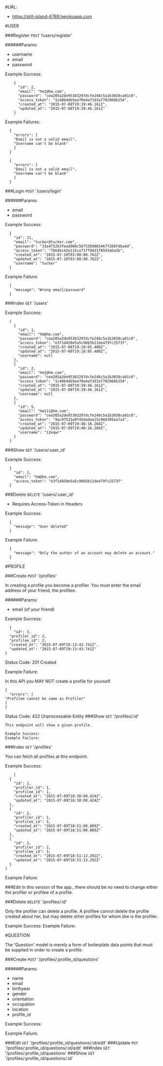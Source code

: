 #URL:

* https://still-island-6789.herokuapp.com

#USER

###Register
```POST``` ‘/users/register’

######Params:

* username
* email
* password

Example Success:

```
    {
      "id": 2,
      "email": "hm1@hm.com",
      "password": "cea205a2de95383297dcfe248c5a1b3038ca01c0",
      "access_token": "1c4864db5ee70e4af3d3a7702966b254",
      "created_at": "2015-07-08T19:39:46.161Z",
      "updated_at": "2015-07-08T19:39:46.161Z"
    }
```    

Example Failures:

```
  {
    "errors": [
    "Email is not a valid email",
    "Username can't be blank"
    ]
  }
```

```
  {
    "errors": [
    "Email is not a valid email",
    "Username can't be blank"
    ]
  }
```

###Login
```POST``` '/users/login'

######Params:

* email
* password

Example Success:

```
  {
    "id": 11,
    "email": "tucker@tucker.com",
    "password": "33e475263fead060c56753b9003467f268fdba4d",
    "access_token": "7b64bc42e115ce71ff84d1f8593a6a2b",
    "created_at": "2015-07-10T03:08:00.762Z",
    "updated_at": "2015-07-10T03:08:00.762Z",
    "username": "tucker"
  }
```

Example Failure:

```
  {
    "message": "Wrong email/password"
  }
```

###Index
```GET``` '/users'

Example Success:

```
  [
    {
      "id": 1,
      "email": "hm@hm.com",
      "password": "cea205a2de95383297dcfe248c5a1b3038ca01c0",
      "access_token": "e3f1d450e5a5c96b5b11de479fc2573f",
      "created_at": "2015-07-08T19:18:05.400Z",
      "updated_at": "2015-07-08T19:18:05.400Z",
      "username": null
    },
    {
      "id": 2,
      "email": "hm1@hm.com",
      "password": "cea205a2de95383297dcfe248c5a1b3038ca01c0",
      "access_token": "1c4864db5ee70e4af3d3a7702966b254",
      "created_at": "2015-07-08T19:39:46.161Z",
      "updated_at": "2015-07-08T19:39:46.161Z",
      "username": null
    },
    {
      "id": 5,
      "email": "hm111@hm.com",
      "password": "cea205a2de95383297dcfe248c5a1b3038ca01c0",
      "access_token": "9ac97531e0f45dadaa15c08d395ea7a3",
      "created_at": "2015-07-09T19:48:16.268Z",
      "updated_at": "2015-07-09T19:48:16.268Z",
      "username": "12eqwr"
    }
  ]
```

###Show
```GET``` '/users/:user_id'

Example Success:

```
  {
    "id": 1,
    "email": "hm@hm.com",
    "access_token": "e3f1d450e5a5c96b5b11de479fc2573f"
  }
```

###Delete
```DELETE``` '/users/:user_id'

* Requires Access-Token in Headers

Example Success:

```
  {
    "message": "User deleted"
  }
```

Example Failure:

```
  {
    "message": "Only the author of an account may delete an account."
  }
```

#PROFILE

###Create
```POST``` '/profiles'

In creating a profile you become a profiler.  You must enter the email address of your friend, the profilee.

######Params:


* email (of your friend)

Example Success:

```
  {
    "id": 3,
  "profiler_id": 2,
  "profilee_id": 2,
  "created_at": "2015-07-09T19:13:43.741Z",
  "updated_at": "2015-07-09T19:13:43.741Z"
}
```
Status Code: 201 Created

Example Failure:

In this API you MAY NOT create a profile for yourself.

	{
	  "errors": [
    "Profilee cannot be same as Profiler"
 	]
	}

Status Code: 422 Unprocessable Entity
###Show
```GET``` '/profiles/:id'

	This endpoint will show a given profile.

	Example Success:
	Example Failure:

###Index
```GET``` '/profiles'

You can fetch all profiles at this endpoint.

Example Success:

```
	[
  {
    "id": 1,
    "profiler_id": 1,
    "profilee_id": 1,
    "created_at": "2015-07-09T18:30:08.424Z",
    "updated_at": "2015-07-09T18:30:08.424Z"
  },
  {
    "id": 2,
    "profiler_id": 1,
    "profilee_id": 3,
    "created_at": "2015-07-09T18:51:00.809Z",
    "updated_at": "2015-07-09T18:51:00.809Z"
  },
  {
    "id": 3,
    "profiler_id": 2,
    "profilee_id": 3,
    "created_at": "2015-07-09T18:51:13.292Z",
    "updated_at": "2015-07-09T18:51:13.292Z"
  }
]
```
Example Failure:

###Edit
In this version of the app., there should be no need to change either the profiler or profilee of a profile.

###Delete
```DELETE``` '/profiles/:id'

Only the profiler can delete a profile.  A profilee cannot delete the profile created about her, but may delete other profiles for whom she is the profiler.

Example Success:
Example Failure:

#QUESTION

The 'Question' model is merely a form of boilerplate data points that must be supplied in order to create a profile.

###Create
```POST``` '/profiles/:profile_id/questions'

######Params:

* name
* email
* birthyear
* gender
* orientation
* occupation
* location
* profile_id

Example Success:

Example Failure:

###Edit
```GET``` '/profiles/:profile_id/questions/:id/edit'
###Update
```PUT``` '/profiles/:profile_id/questions/:id/edit'
###Index
```GET``` '/profiles/:profile_id/questions'
###Show
```GET``` '/profiles/:profile_id/questions/:id'
